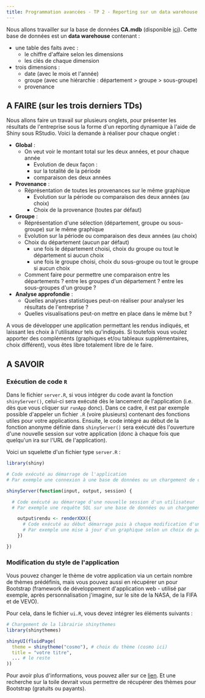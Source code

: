 ```yaml
---
title: Programmation avancées - TP 2 - Reporting sur un data warehouse
---
```


Nous allons travailler sur la base de données **CA.mdb** (disponible [ici](https://drive.google.com/folderview?id=0BzA8L2nqa1n5aFRpSklFNnZfdm8&usp=drive_web)). 
Cette base de données est un **data warehouse** contenant :

- une table des faits avec :
  - le chiffre d'affaire selon les dimensions
  - les clés de chaque dimension
- trois dimensions :
  - date (avec le mois et l'année)
  - groupe (avec une hiérarchie : département > groupe > sous-groupe)
  - provenance

## A FAIRE (sur les trois derniers TDs)

Nous allons faire un travail sur plusieurs onglets, pour présenter les résultats de l'entreprise sous la forme d'un reporting dynamique à l'aide de Shiny sous RStudio. Voici la demande à réaliser pour chaque onglet :

- **Global** :
	- On veut voir le montant total sur les deux années, et pour chaque année
		- Evolution de deux façon :
		- sur la totalité de la période
		- comparaison des deux années
- **Provenance** :
	- Réprésentation de toutes les provenances sur le même graphique
		- Evolution sur la période ou comparaison des deux années (au choix)
		- Choix de la provenance (toutes par défaut)
- **Groupe** :
	- Réprésentation d'une sélection (département, groupe ou sous-groupe) sur le même graphique
	- Evolution sur la période ou comparaison des deux années (au choix)
	- Choix du département (aucun par défaut)
		- une fois le département choisi, choix du groupe ou tout le département si aucun choix
		- une fois le groupe choisi, choix du sous-groupe ou tout le groupe si aucun choix
	- Comment faire pour permettre une comparaison entre les départements ? entre les groupes d'un département ? entre les sous-groupes d'un groupe ?
- **Analyse approfondie** :
	- Quelles analyses statistiques peut-on réaliser pour analyser les résultats de l'entreprise ?
	- Quelles visualisations peut-on mettre en place dans le même but ?

A vous de développer une application permettant les rendus indiqués, et laissant les choix à l'utilisateur tels qu'indiqués. Si toutefois vous voulez apporter des compléments (graphiques et/ou tableaux supplémentaires, choix différent), vous êtes libre totalement libre de le faire. 

## A SAVOIR

### Exécution de code `R`

Dans le fichier `server.R`, si vous intégrer du code avant la fonction `shinyServer()`, celui-ci sera exécuté dès le lancement de l'application (i.e. dès que vous cliquer sur `runApp` donc). Dans ce cadre, il est par exemple possible d'appeler un fichier `.R` (voire plusieurs) contenant des fonctions utiles pour votre applications. Ensuite, le code intégré au début de la fonction anonyme définie dans `shinyServer()` sera exécuté dès l'ouverture d'une nouvelle session sur votre application (donc à chaque fois que quelqu'un ira sur l'URL de l'application).

Voici un squelette d'un fichier type `server.R` :

```r
library(shiny)

# Code exécuté au démarrage de l'application
# Par exemple une connexion à une base de données ou un chargement de code via la fonction source()

shinyServer(function(input, output, session) {

  # Code exécuté au démarrage d'une nouvelle session d'un utilisateur
  # Par exemple une requête SQL sur une base de données ou un chargement de données brutes

    output$rendu <- renderXXX({
      # Code exécuté au début démarrage puis à chaque modification d'un input si celui-ci est utilisé ici
      # Par exemple une mise à jour d'un graphique selon un choix de paramètre ou autre fait par l'utilisateur
    })

})
```

### Modification du style de l'application

Vous pouvez changer le thème de votre application via un certain nombre de thèmes prédéfinis, mais vous pouvez aussi en récupérer un pour Bootstrap (framework de développement d'application web - utilisé par exemple, après personnalisation j'imagine, sur le site de la NASA, de la FIFA et de VEVO). 

Pour cela, dans le fichier `ui.R`, vous devez intégrer les éléments suivants :
```r
# Chargement de la librairie shinythemes
library(shinythemes)

shinyUI(fluidPage(
  theme = shinytheme("cosmo"), # choix du thème (cosmo ici)
  title = "votre titre",
  ... # le reste
))
```

Pour avoir plus d'informations, vous pouvez aller sur ce [lien](http://rstudio.github.io/shinythemes/). Et une recherche sur la toile devrait vous permettre de récupérer des thèmes pour Bootstrap (gratuits ou payants).